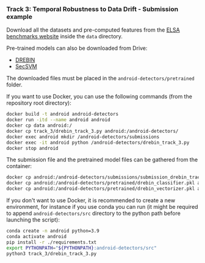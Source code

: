 ### Track 3: Temporal Robustness to Data Drift - Submission example

Download all the datasets and pre-computed features from the [ELSA benchmarks website](https://benchmarks.elsa-ai.eu/?ch=6&com=downloads) inside the `data` directory.

Pre-trained models can also be downloaded from Drive:
- [DREBIN](https://drive.google.com/drive/folders/118Eb_KoW6vE38aqDY0MmVfHUtLOwO8Vk?usp=sharing)
- [SecSVM](https://drive.google.com/drive/folders/1pSO0UWvBJsrkIgshYkHwR3OqR_slZGBH?usp=sharing)

The downloaded files must be placed in the `android-detectors/pretrained` folder.

If you want to use Docker, you can use the following commands (from the repository root directory):
```bash
docker build -t android android-detectors
docker run -itd --name android android
docker cp data android:/
docker cp track_3/drebin_track_3.py android:/android-detectors/
docker exec android mkdir /android-detectors/submissions
docker exec -it android python /android-detectors/drebin_track_3.py
docker stop android
```
The submission file and the pretrained model files can be gathered from the container:
```bash
docker cp android:/android-detectors/submissions/submission_drebin_track_3.json track_3/submissions/
docker cp android:/android-detectors/pretrained/drebin_classifier.pkl android-detectors/pretrained/
docker cp android:/android-detectors/pretrained/drebin_vectorizer.pkl android-detectors/pretrained/
```

If you don't want to use Docker, it is recommended to create a new environment, for instance if you use conda you can run (it might be required to append `android-detectors/src` directory to the python path before launching the script):
```bash
conda create -n android python=3.9
conda activate android
pip install -r ./requirements.txt
export PYTHONPATH="${PYTHONPATH}:android-detectors/src"
python3 track_3/drebin_track_3.py
```